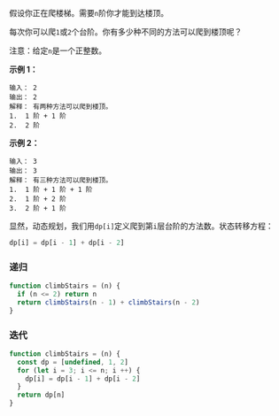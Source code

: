 假设你正在爬楼梯。需要`n`阶你才能到达楼顶。

每次你可以爬`1`或`2`个台阶。你有多少种不同的方法可以爬到楼顶呢？

注意：给定`n`是一个正整数。

**示例 1：**
```
输入： 2
输出： 2
解释： 有两种方法可以爬到楼顶。
1.  1 阶 + 1 阶
2.  2 阶
```

**示例 2：**
```
输入： 3
输出： 3
解释： 有三种方法可以爬到楼顶。
1.  1 阶 + 1 阶 + 1 阶
2.  1 阶 + 2 阶
3.  2 阶 + 1 阶
```

显然，动态规划，我们用`dp[i]`定义爬到第`i`层台阶的方法数。状态转移方程：
```js
dp[i] = dp[i - 1] + dp[i - 2]
```

### 递归
```js
function climbStairs = (n) {
  if (n <= 2) return n
  return climbStairs(n - 1) + climbStairs(n - 2)
}
```

### 迭代
```js
function climbStairs = (n) {
  const dp = [undefined, 1, 2]
  for (let i = 3; i <= n; i ++) {
    dp[i] = dp[i - 1] + dp[i - 2]
  }
  return dp[n]
}
```
